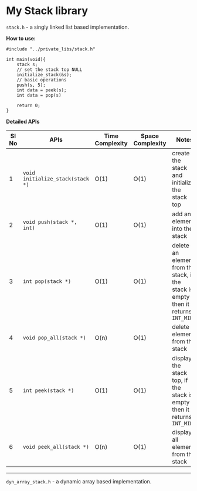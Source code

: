 # My Stack library

`stack.h` - a singly linked list based implementation.

**How to use:**

```
#include "../private_libs/stack.h"

int main(void){
    stack s;
    // set the stack top NULL
    initialize_stack(&s);
    // basic operations
    push(s, 5);
    int data = peek(s);
    int data = pop(s)

    return 0;
}
```

**Detailed APIs**

Sl No | APIs                             | Time Complexity | Space Complexity | Notes
------|----------------------------------|-----------------|------------------|----------------------------------------------------------------------------------
1     | `void initialize_stack(stack *)` | O(1)            | O(1)             | create the stack and initialize the stack top
2     | `void push(stack *, int)`        | O(1)            | O(1)             | add an element into the stack
3     | `int pop(stack *)`               | O(1)            | O(1)             | delete an element from the stack, if the stack is empty then it returns `INT_MIN`
4     | `void pop_all(stack *)`          | O(n)            | O(1)             | delete all elements from the stack
5     | `int peek(stack *)`              | O(1)            | O(1)             | display the stack top, if the stack is empty then it returns `INT_MIN`
6     | `void peek_all(stack *)`         | O(n)            | O(1)             | display all elements from the stack


--- 
`dyn_array_stack.h` - a dynamic array based implementation.